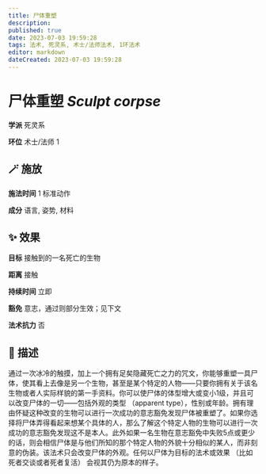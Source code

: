 ```yaml
---
title: 尸体重塑
description: 
published: true
date: 2023-07-03 19:59:28
tags: 法术, 死灵系, 术士/法师法术, 1环法术
editor: markdown
dateCreated: 2023-07-03 19:59:28
---
```


# **尸体重塑** *Sculpt corpse*

**学派** 死灵系 

**环位** 术士/法师 1

## 🪄 施放

**施法时间** 1 标准动作

**成分** 语言, 姿势, 材料

## ✨ 效果 

**目标** 接触到的一名死亡的生物 

**距离** 接触  

**持续时间** 立即 

**豁免** 意志，通过则部分生效；见下文

**法术抗力** 否

## 📖 描述

通过一次冰冷的触摸，加上一个拥有足矣隐藏死亡之力的咒文，你能够重塑一具尸体，使其看上去像是另一个生物，甚至是某个特定的人物——只要你拥有关于该名生物或者人实际样貌的第一手资料。你可以使尸体的体型增大或变小1级，并且可以改变尸体的一切——包括外观的类型 （apparent type），性别或年龄。拥有理由怀疑这种改变的生物可以进行一次成功的意志豁免发现尸体被重塑了。如果你选择将尸体弄得看起来想某个具体的人，那么了解这个特定人物的生物可以进行一次成功的意志豁免发现这不是本人。此外如果一名生物在意志豁免中失败5点或更少的话，则会相信尸体是与他们所知的那个特定人物的外貌十分相似的某人，而非刻意的伪装。该法术只会改变尸体的外观。任何以尸体为目标的法术或效果 （比如死者交谈或者死者复活） 会视其仍为原本的样子。
    